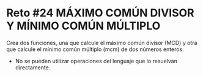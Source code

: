 # Reto #24 MÁXIMO COMÚN DIVISOR Y MÍNIMO COMÚN MÚLTIPLO

Crea dos funciones, una que calcule el máximo común divisor (MCD) y otra que calcule el mínimo común múltiplo (mcm) de dos números enteros.

- No se pueden utilizar operaciones del lenguaje que lo resuelvan directamente.
